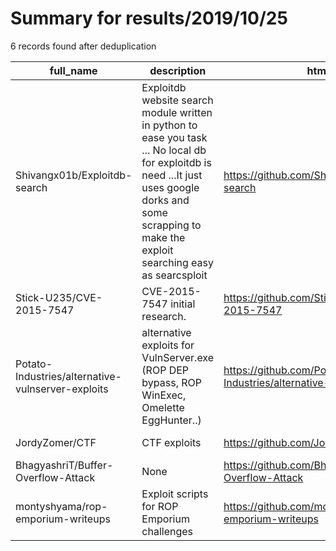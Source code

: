 
# Summary for results/2019/10/25
    
6 records found after deduplication

| full_name | description | html_url | matched_list | matched_count | pushed_at | size | stargazers_count | language | forks_count |
|---------------------------------------------------|-------------------------------------------------------------------------------------------------------------------------------------------------------------------------------------------------------------|----------------------------------------------------------------------|----------------|-----------------|---------------------------|--------|--------------------|------------|---------------|
| Shivangx01b/Exploitdb-search | Exploitdb website search module written in python to ease you task ... No local db for exploitdb is need ...It just uses google dorks and some scrapping to make the exploit searching easy as searcsploit | https://github.com/Shivangx01b/Exploitdb-search | ['exploit'] | 1 | 2019-10-25 13:40:42+00:00 | 15 | 8 | Python | 4 |
| Stick-U235/CVE-2015-7547 | CVE-2015-7547 initial research. | https://github.com/Stick-U235/CVE-2015-7547 | ['cve-2'] | 1 | 2019-10-25 15:05:28+00:00 | 8 | 0 | Python | 0 |
| Potato-Industries/alternative-vulnserver-exploits | alternative exploits for VulnServer.exe (ROP DEP bypass, ROP WinExec, Omelette EggHunter..) | https://github.com/Potato-Industries/alternative-vulnserver-exploits | ['exploit'] | 1 | 2019-10-25 13:55:02+00:00 | 10 | 0 | Python | 0 |
| JordyZomer/CTF | CTF exploits | https://github.com/JordyZomer/CTF | ['exploit'] | 1 | 2019-10-25 06:40:55+00:00 | 932 | 0 | Python | 0 |
| BhagyashriT/Buffer-Overflow-Attack | None | https://github.com/BhagyashriT/Buffer-Overflow-Attack | ['exploit'] | 1 | 2019-10-25 16:56:11+00:00 | 1 | 0 | C | 0 |
| montyshyama/rop-emporium-writeups | Exploit scripts for ROP Emporium challenges | https://github.com/montyshyama/rop-emporium-writeups | ['exploit'] | 1 | 2019-10-25 19:41:08+00:00 | 944 | 0 | Python | 0 |
